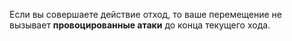 Если вы совершаете действие отход, то ваше перемещение не вызывает **провоцированные атаки** до конца текущего хода.